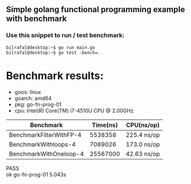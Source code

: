 ## Simple golang functional programming example with benchmark 
### Use this snippet to run / test benchmark:

```console
bilrafal@desktop:~$ go run main.go
bilrafal@desktop:~$ go test -bench=.
```

# Benchmark results:
- goos: linux  
- goarch: amd64  
- pkg: go-fn-prog-01  
- cpu: Intel(R) Core(TM) i7-4510U CPU @ 2.00GHz  

Benchmark                              | Time(ns)       | CPU(ns/op)
---------------------------------------|----------------|---------------
BenchmarkFilterWithFP-4   	           | 5538358	        | 225.4 ns/op  
BenchmarkWithloops-4      	           | 7089026	        | 173.0 ns/op  
BenchmarkWithOneloop-4    	           | 25567000	    | 42.63 ns/op  
PASS  
ok  	go-fn-prog-01	5.043s  
